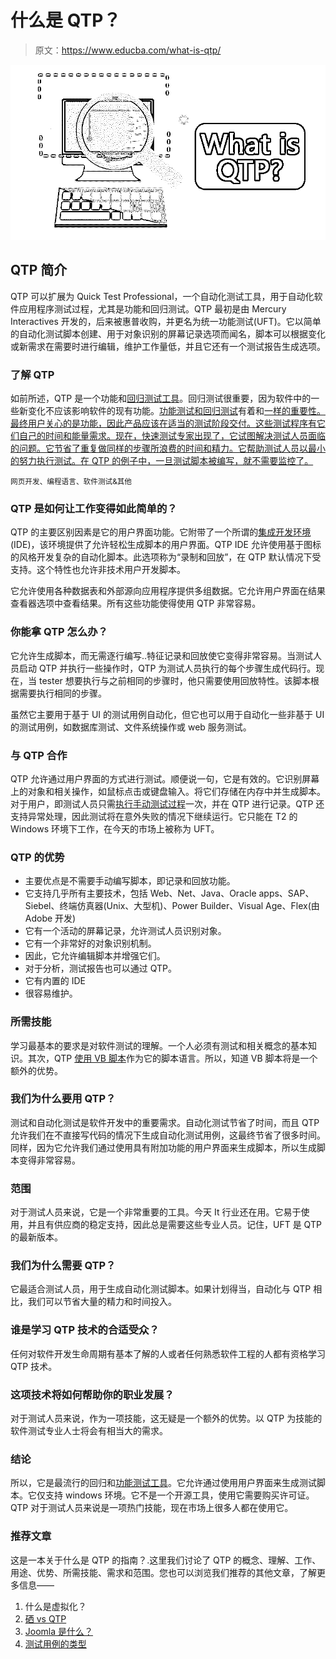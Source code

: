 # 什么是 QTP？

> 原文：<https://www.educba.com/what-is-qtp/>

![What is QTP](img/a0d0ddbfc900fa7fc7d88df521cf2c09.png)



## QTP 简介

QTP 可以扩展为 Quick Test Professional，一个自动化测试工具，用于自动化软件应用程序测试过程，尤其是功能和回归测试。QTP 最初是由 Mercury Interactives 开发的，后来被惠普收购，并更名为统一功能测试(UFT)。它以简单的自动化测试脚本创建、用于对象识别的屏幕记录选项而闻名，脚本可以根据变化或新需求在需要时进行编辑，维护工作量低，并且它还有一个测试报告生成选项。

### 了解 QTP

如前所述，QTP 是一个功能和[回归测试工具](https://www.educba.com/regression-testing-tools/)。回归测试很重要，因为软件中的一些新变化不应该影响软件的现有功能。[功能测试和回归测试](https://www.educba.com/what-is-functional-testing/)有着和[一样的重要性。最终用户关心的是功能，因此产品应该在适当的测试阶段交付。这些测试程序有它们自己的时间和能量需求。现在，快速测试专家出现了，它试图解决测试人员面临的问题。它节省了重复做同样的步骤所浪费的时间和精力。它帮助测试人员以最小的努力执行测试。在 QTP 的例子中，一旦测试脚本被编写，就不需要监控了。](https://www.educba.com/regression-testing/)

<small>网页开发、编程语言、软件测试&其他</small>

### QTP 是如何让工作变得如此简单的？

QTP 的主要区别因素是它的用户界面功能。它附带了一个所谓的[集成开发环境](https://www.educba.com/what-is-ide/) (IDE)，该环境提供了允许轻松生成脚本的用户界面。QTP IDE 允许使用基于图标的风格开发复杂的自动化脚本。此选项称为“录制和回放”，在 QTP 默认情况下受支持。这个特性也允许非技术用户开发脚本。

它允许使用各种数据表和外部源向应用程序提供多组数据。它允许用户界面在结果查看器选项中查看结果。所有这些功能使得使用 QTP 非常容易。

### 你能拿 QTP 怎么办？

它允许生成脚本，而无需逐行编写..特征记录和回放使它变得非常容易。当测试人员启动 QTP 并执行一些操作时，QTP 为测试人员执行的每个步骤生成代码行。现在，当 tester 想要执行与之前相同的步骤时，他只需要使用回放特性。该脚本根据需要执行相同的步骤。

虽然它主要用于基于 UI 的测试用例自动化，但它也可以用于自动化一些非基于 UI 的测试用例，如数据库测试、文件系统操作或 web 服务测试。

### 与 QTP 合作

QTP 允许通过用户界面的方式进行测试。顺便说一句，它是有效的。它识别屏幕上的对象和相关操作，如鼠标点击或键盘输入。将它们存储在内存中并生成脚本。对于用户，即测试人员只需[执行手动测试过程](https://www.educba.com/manual-testing/)一次，并在 QTP 进行记录。QTP 还支持异常处理，因此测试将在意外失败的情况下继续运行。它只能在 T2 的 Windows 环境下工作，在今天的市场上被称为 UFT。

### QTP 的优势

*   主要优点是不需要手动编写脚本，即记录和回放功能。
*   它支持几乎所有主要技术，包括 Web、Net、Java、Oracle apps、SAP、Siebel、终端仿真器(Unix、大型机)、Power Builder、Visual Age、Flex(由 Adobe 开发)
*   它有一个活动的屏幕记录，允许测试人员识别对象。
*   它有一个非常好的对象识别机制。
*   因此，它允许编辑脚本并增强它们。
*   对于分析，测试报告也可以通过 QTP。
*   它有内置的 IDE
*   很容易维护。

### 所需技能

学习最基本的要求是对软件测试的理解。一个人必须有测试和相关概念的基本知识。其次，QTP [使用 VB 脚本](https://www.educba.com/what-is-vbscript/)作为它的脚本语言。所以，知道 VB 脚本将是一个额外的优势。

### 我们为什么要用 QTP？

测试和自动化测试是软件开发中的重要需求。自动化测试节省了时间，而且 QTP 允许我们在不直接写代码的情况下生成自动化测试用例，这最终节省了很多时间。同样，因为它允许我们通过使用具有附加功能的用户界面来生成脚本，所以生成脚本变得非常容易。

### 范围

对于测试人员来说，它是一个非常重要的工具。今天 It 行业还在用。它易于使用，并且有供应商的稳定支持，因此总是需要这些专业人员。记住，UFT 是 QTP 的最新版本。

### 我们为什么需要 QTP？

它最适合测试人员，用于生成自动化测试脚本。如果计划得当，自动化与 QTP 相比，我们可以节省大量的精力和时间投入。

### 谁是学习 QTP 技术的合适受众？

任何对软件开发生命周期有基本了解的人或者任何熟悉软件工程的人都有资格学习 QTP 技术。

### 这项技术将如何帮助你的职业发展？

对于测试人员来说，作为一项技能，这无疑是一个额外的优势。以 QTP 为技能的软件测试专业人士将会有相当大的需求。

### 结论

所以，它是最流行的回归和[功能测试工具](https://www.educba.com/functional-testing-tools/)。它允许通过使用用户界面来生成测试脚本。它仅支持 windows 环境。它不是一个开源工具，使用它需要购买许可证。QTP 对于测试人员来说是一项热门技能，现在市场上很多人都在使用它。

### 推荐文章

这是一本关于什么是 QTP 的指南？.这里我们讨论了 QTP 的概念、理解、工作、用途、优势、所需技能、需求和范围。您也可以浏览我们推荐的其他文章，了解更多信息——

1.  什么是虚拟化？
2.  [硒 vs QTP](https://www.educba.com/selenium-vs-qtp/)
3.  [Joomla 是什么？](https://www.educba.com/what-is-joomla/)
4.  [测试用例的类型](https://www.educba.com/types-of-test-case/)





